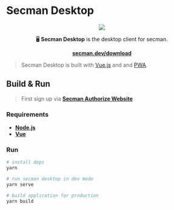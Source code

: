 # Secman Desktop

<p align="center">
  <img src="https://assets.secman.dev/assets/Secman-Desktop.png" />
</p>

<p align="center">
  🖥️ <strong>Secman Desktop</strong> is the desktop client for secman.
</p>

<p align="center">
  <a href="https://secman.dev/download"><strong>secman.dev/download</strong></a>
</p>

> Secman Desktop is built with [Vue.js](https://vuejs.org/) and and [PWA](https://developers.google.com/web/progressive-web-apps/).

## Build & Run

> First sign up via [**Secman Authorize Website**](https://auth.secman.dev)

### Requirements

- [**Node.js**](https://nodejs.org)
- [**Vue**](https://vuejs.org)

### Run

``` bash
# install deps
yarn

# run secman desktop in dev mode
yarn serve

# build application for production
yarn build
```
